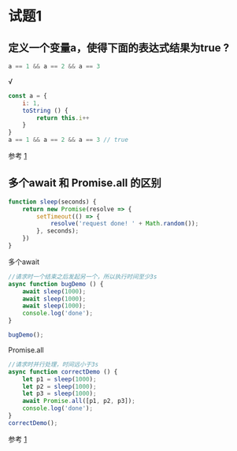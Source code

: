 # 试题1

## 定义一个变量a，使得下面的表达式结果为true ?
```js
a == 1 && a == 2 && a == 3
```
√

```js
const a = {
    i: 1,
    toString () {
    	return this.i++
    }
}
a == 1 && a == 2 && a == 3 // true
```
参考
[1](https://juejin.im/post/5bc5c752f265da0a9a399a62)

## 多个await 和 Promise.all 的区别
```js
function sleep(seconds) {
    return new Promise(resolve => {
        setTimeout(() => {
            resolve('request done! ' + Math.random());
        }, seconds);
    })
}
```
多个await
```js
//请求时一个结束之后发起另一个，所以执行时间至少3s
async function bugDemo () {
    await sleep(1000);
    await sleep(1000);
    await sleep(1000);
    console.log('done');
}

bugDemo();
```
Promise.all 
```js
//请求时并行处理，时间远小于3s
async function correctDemo () {
    let p1 = sleep(1000);
    let p2 = sleep(1000);
    let p3 = sleep(1000);
    await Promise.all([p1, p2, p3]);
    console.log('done');
}
correctDemo();
```

参考
[1](https://juejin.im/post/59e086fc51882578e310f92d)









